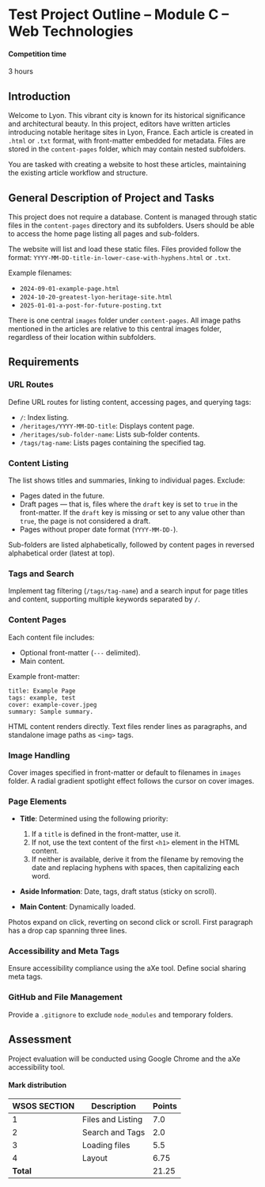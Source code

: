 # Test Project Outline – Module C – Web Technologies

#### Competition time

3 hours

## Introduction

Welcome to Lyon. This vibrant city is known for its historical significance and architectural beauty. In this project, editors have written articles introducing notable heritage sites in Lyon, France. Each article is created in `.html` or `.txt` format, with front-matter embedded for metadata. Files are stored in the `content-pages` folder, which may contain nested subfolders.

You are tasked with creating a website to host these articles, maintaining the existing article workflow and structure.

## General Description of Project and Tasks

This project does not require a database. Content is managed through static files in the `content-pages` directory and its subfolders. Users should be able to access the home page listing all pages and sub-folders.

The website will list and load these static files. Files provided follow the format: `YYYY-MM-DD-title-in-lower-case-with-hyphens.html` or `.txt`.

Example filenames:

- `2024-09-01-example-page.html`
- `2024-10-20-greatest-lyon-heritage-site.html`
- `2025-01-01-a-post-for-future-posting.txt`

There is one central `images` folder under `content-pages`. All image paths mentioned in the articles are relative to this central images folder, regardless of their location within subfolders.

## Requirements

### URL Routes

Define URL routes for listing content, accessing pages, and querying tags:

- `/`: Index listing.
- `/heritages/YYYY-MM-DD-title`: Displays content page.
- `/heritages/sub-folder-name`: Lists sub-folder contents.
- `/tags/tag-name`: Lists pages containing the specified tag.

### Content Listing

The list shows titles and summaries, linking to individual pages. Exclude:

- Pages dated in the future.
- Draft pages — that is, files where the `draft` key is set to `true` in the front-matter. If the `draft` key is missing or set to any value other than `true`, the page is not considered a draft.
- Pages without proper date format (`YYYY-MM-DD-`).

Sub-folders are listed alphabetically, followed by content pages in reversed alphabetical order (latest at top).

### Tags and Search

Implement tag filtering (`/tags/tag-name`) and a search input for page titles and content, supporting multiple keywords separated by `/`.

### Content Pages

Each content file includes:

- Optional front-matter (`---` delimited).
- Main content.

Example front-matter:

```
title: Example Page
tags: example, test
cover: example-cover.jpeg
summary: Sample summary.
```

HTML content renders directly. Text files render lines as paragraphs, and standalone image paths as `<img>` tags.

### Image Handling

Cover images specified in front-matter or default to filenames in `images` folder. A radial gradient spotlight effect follows the cursor on cover images.

### Page Elements

- **Title**: Determined using the following priority:

  1. If a `title` is defined in the front-matter, use it.
  2. If not, use the text content of the first `<h1>` element in the HTML content.
  3. If neither is available, derive it from the filename by removing the date and replacing hyphens with spaces, then capitalizing each word.

- **Aside Information**: Date, tags, draft status (sticky on scroll).
- **Main Content**: Dynamically loaded.

Photos expand on click, reverting on second click or scroll. First paragraph has a drop cap spanning three lines.

### Accessibility and Meta Tags

Ensure accessibility compliance using the aXe tool. Define social sharing meta tags.

### GitHub and File Management

Provide a `.gitignore` to exclude `node_modules` and temporary folders.

## Assessment

Project evaluation will be conducted using Google Chrome and the aXe accessibility tool.

#### Mark distribution

| WSOS SECTION | Description       | Points |
| ------------ | ----------------- | ------ |
| 1            | Files and Listing | 7.0    |
| 2            | Search and Tags   | 2.0    |
| 3            | Loading files     | 5.5    |
| 4            | Layout            | 6.75   |
| **Total**    |                   | 21.25  |
